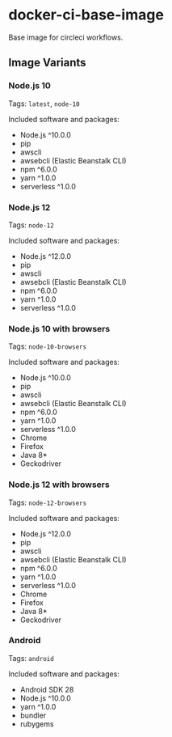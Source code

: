 # docker-ci-base-image

Base image for circleci workflows.

## Image Variants

### Node.js 10

Tags: `latest`, `node-10`

Included software and packages:
* Node.js ^10.0.0
* pip
* awscli
* awsebcli (Elastic Beanstalk CLI)
* npm ^6.0.0
* yarn ^1.0.0
* serverless ^1.0.0

### Node.js 12

Tags: `node-12`

Included software and packages:
* Node.js ^12.0.0
* pip
* awscli
* awsebcli (Elastic Beanstalk CLI)
* npm ^6.0.0
* yarn ^1.0.0
* serverless ^1.0.0


### Node.js 10 with browsers

Tags: `node-10-browsers`

Included software and packages:
* Node.js ^10.0.0
* pip
* awscli
* awsebcli (Elastic Beanstalk CLI)
* npm ^6.0.0
* yarn ^1.0.0
* serverless ^1.0.0
* Chrome
* Firefox
* Java 8*
* Geckodriver

### Node.js 12 with browsers

Tags: `node-12-browsers`

Included software and packages:
* Node.js ^12.0.0
* pip
* awscli
* awsebcli (Elastic Beanstalk CLI)
* npm ^6.0.0
* yarn ^1.0.0
* serverless ^1.0.0
* Chrome
* Firefox
* Java 8*
* Geckodriver

### Android

Tags: `android`

Included software and packages:
* Android SDK 28
* Node.js ^10.0.0
* yarn ^1.0.0
* bundler
* rubygems
